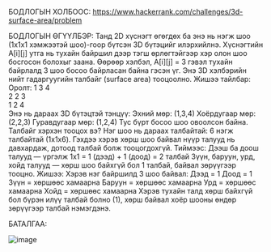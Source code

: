 БОДЛОГЫН ХОЛБООС: https://www.hackerrank.com/challenges/3d-surface-area/problem

БОДЛОГЫН ӨГҮҮЛБЭР: Танд 2D хүснэгт өгөгдөх ба энэ нь нэгж шоо (1x1x1 хэмжээтэй шоо)-гоор бүтсэн 3D бүтэцийг илэрхийлнэ.
Хүснэгтийн A[i][j] утга нь тухайн байршил дээр тэгш өрлөгтэйгээр хэр олон шоо босгосон болохыг заана.
Өөрөөр хэлбэл, A[i][j] = 3 гэвэл тухайн байрлалд 3 шоо босоо байрласан байна гэсэн үг.
Энэ 3D хэлбэрийн нийт гадаргуугийн талбайг (surface area) тооцоолно.
Жишээ тайлбар:
Оролт:
1 3 4  
2 2 3  
1 2 4  
Энэ нь дараах 3D бүтэцтэй тэнцүү: Эхний мөр: (1,3,4) Хоёрдугаар мөр: (2,2,3)
Гуравдугаар мөр: (1,2,4) Тус бүрт босоо шоо овоолсон байна.
Талбайг хэрхэн тооцох вэ?
Нэг шоо нь дараах талбайтай: 6 нэгж талбайтай (1x1x6).
Гэхдээ хэрэв хөрш шоо байвал нүүр талууд нь давхардаж, дотоод талбай болж тооцогдохгүй.
Тиймээс:
Дээш ба доош талууд — үргэлж 1x1 = 1 (дээд) + 1 (доод) = 2 талбай
Зүүн, баруун, урд, хойд талууд — хөрш шоо байхгүй бол 1 талбай, байвал зөрүүгээр тооцно.
Жишээ:
Хэрэв нэг байршилд 3 шоо байвал:
Дээд = 1
Доод = 1
Зүүн = хөршөөс хамаарна
Баруун = хөршөөс хамаарна
Урд = хөршөөс хамаарна
Хойд = хөршөөс хамаарна
Хэрэв тухайн талд хөрш байхгүй бол бүрэн илүү талбай болно (1), хөрш байвал хоёр шооны өндөр зөрүүгээр талбай нэмэгдэнэ.


БАТАЛГАА: 

 ![image](https://github.com/user-attachments/assets/15399589-ad6f-49b8-9753-9608a6ee2c83)
